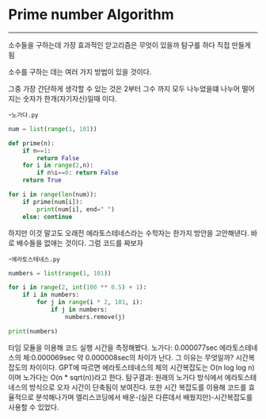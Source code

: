 # Prime number Algorithm
---
소수들을 구하는데 가장 효과적인 앋고리즘은 무엇이 있을까 탐구를 하다 직접 만들게 됨

소수를 구하는 데는 여러 가지 방법이 있을 것이다.

그중 가장 간단하게 생각할 수 있는 것은 2부터 그수 까지 모두 나누었을떄 나누어 떨어지는 숫자가 한개(자기자신)일때 이다. 


-`노가다.py`
```python
num = list(range(1, 101))

def prime(n):
    if n==1:
        return False
    for i in range(2,n):
        if n%i==0: return False
    return True

for i in range(len(num)):
    if prime(num[i]):
        print(num[i], end=" ")
    else: continue    
```
하지만 이것 말고도 오래전 에라토스테네스라는 수학자는 한가지 방안을 고안해낸다. 바로 배수들을 없애는 것이다. 
그럼 코드를 짜보자


-`에라토스테네스.py`
```python
numbers = list(range(1, 101))

for i in range(2, int(100 ** 0.5) + 1):
    if i in numbers:
        for j in range(i * 2, 101, i):
            if j in numbers:
                numbers.remove(j)

print(numbers)
```
타임 모듈을 이용해 코드 실행 시간을 측정해봤다.
노가다: 0.000077sec
에라토스테네스의 체:0.000069sec
약 0.000008sec의 차이가 난다. 그 이유는 무엇일까?
시간복잡도의 차이이다. GPT에 따르면
에라토스테네스의 체의 시간복잡도는 O(n log log n)이며
노가다는 O(n * sqrt(n))라고 한다.
탐구결과: 원래의 노가다 방식에서 에라토스테네스의 방식으로 오자 시간이 단축됨이 보여진다.
또한 시간 복잡도를 이용해 코드를 효율적으로 분석해나가며 엘리스코딩에서 배운-(실은 다른데서 배웠지만)-시간복잡도를 사용할 수 있었다.
